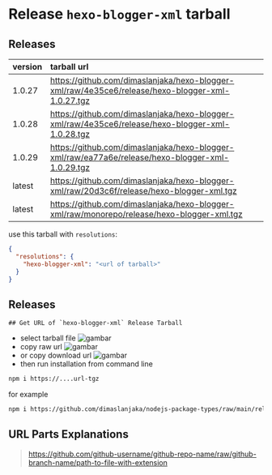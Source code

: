# Release `hexo-blogger-xml` tarball
## Releases
| version | tarball url |
| :--- | :--- |
| 1.0.27 | https://github.com/dimaslanjaka/hexo-blogger-xml/raw/4e35ce6/release/hexo-blogger-xml-1.0.27.tgz |
| 1.0.28 | https://github.com/dimaslanjaka/hexo-blogger-xml/raw/4e35ce6/release/hexo-blogger-xml-1.0.28.tgz |
| 1.0.29 | https://github.com/dimaslanjaka/hexo-blogger-xml/raw/ea77a6e/release/hexo-blogger-xml-1.0.29.tgz |
| latest | https://github.com/dimaslanjaka/hexo-blogger-xml/raw/20d3c6f/release/hexo-blogger-xml.tgz |
| latest | https://github.com/dimaslanjaka/hexo-blogger-xml/raw/monorepo/release/hexo-blogger-xml.tgz |

use this tarball with `resolutions`:
```json
{
  "resolutions": {
    "hexo-blogger-xml": "<url of tarball>"
  }
}
```

## Releases

    ## Get URL of `hexo-blogger-xml` Release Tarball
- select tarball file
![gambar](https://user-images.githubusercontent.com/12471057/203216375-8af4b5d9-00c2-40fb-8d3d-d220beaabd46.png)
- copy raw url
![gambar](https://user-images.githubusercontent.com/12471057/203216508-7590cbb9-a1ce-47d6-96ca-8d82149f0762.png)
- or copy download url
![gambar](https://user-images.githubusercontent.com/12471057/203216541-3807d2c3-5213-49f3-b93d-c626dbae3b2e.png)
- then run installation from command line
```bash
npm i https://....url-tgz
```
for example
```bash
npm i https://github.com/dimaslanjaka/nodejs-package-types/raw/main/release/nodejs-package-types.tgz
```

## URL Parts Explanations
> https://github.com/github-username/github-repo-name/raw/github-branch-name/path-to-file-with-extension